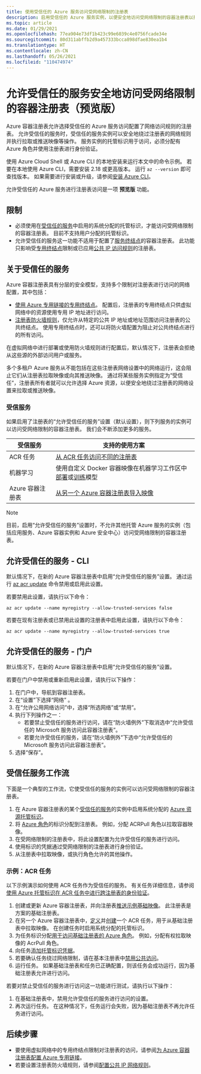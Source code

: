 ```yaml
---
title: 使用受信任的 Azure 服务访问受网络限制的注册表
description: 启用受信任的 Azure 服务实例，以便安全地访问受网络限制的容器注册表以拉取或推送映像
ms.topic: article
ms.date: 01/29/2021
ms.openlocfilehash: 77ea904e73df1b423c99e6039c4e0756fcade34e
ms.sourcegitcommit: 80d311abffb2d9a457333bcca898dfae830ea1b4
ms.translationtype: HT
ms.contentlocale: zh-CN
ms.lasthandoff: 05/26/2021
ms.locfileid: "110474974"
---
```

# <a name="allow-trusted-services-to-securely-access-a-network-restricted-container-registry-preview"></a>允许受信任的服务安全地访问受网络限制的容器注册表（预览版）

Azure 容器注册表允许选择受信任的 Azure 服务访问配置了网络访问规则的注册表。 允许受信任的服务时，受信任的服务实例可以安全地绕过注册表的网络规则并执行拉取或推送映像等操作。 服务实例的托管标识用于访问，必须分配有 Azure 角色并使用注册表进行身份验证。

使用 Azure Cloud Shell 或 Azure CLI 的本地安装来运行本文中的命令示例。 若要在本地使用 Azure CLI，需要安装 2.18 或更高版本。 运行 `az --version` 即可查找版本。 如果需要进行安装或升级，请参阅[安装 Azure CLI](/cli/azure/install-azure-cli)。

允许受信任的 Azure 服务进行注册表访问是一项 **预览版** 功能。

## <a name="limitations"></a>限制

* 必须使用在[受信任的服务](#trusted-services)中启用的系统分配的托管标识，才能访问受网络限制的容器注册表。 目前不支持用户分配的托管标识。
* 允许受信任的服务这一功能不适用于配置了[服务终结点](container-registry-vnet.md)的容器注册表。 此功能只影响受[专用终结点](container-registry-private-link.md)限制或已应用[公共 IP 访问规则](container-registry-access-selected-networks.md)的注册表。 

## <a name="about-trusted-services"></a>关于受信任的服务

Azure 容器注册表具有分层的安全模型，支持多个限制对注册表进行访问的网络配置，其中包括：

* [使用 Azure 专用链接的专用终结点](container-registry-private-link.md)。 配置后，注册表的专用终结点只供虚拟网络中的资源使用专用 IP 地址进行访问。  
* [注册表防火墙规则](container-registry-access-selected-networks.md)，仅允许从特定的公共 IP 地址或地址范围访问注册表的公共终结点。 使用专用终结点时，还可以将防火墙配置为阻止对公共终结点进行的所有访问。

在虚拟网络中进行部署或使用防火墙规则进行配置后，默认情况下，注册表会拒绝从这些源的外部访问用户或服务。 

多个多租户 Azure 服务从不能包括在这些注册表网络设置中的网络运行，这会阻止它们从注册表拉取映像或向其推送映像。 通过将某些服务实例指定为“受信任”，注册表所有者就可以允许选择 Azure 资源，以便安全地绕过注册表的网络设置来拉取或推送映像。 

### <a name="trusted-services"></a>受信服务

如果启用了注册表的“允许受信任的服务”设置（默认设置），则下列服务的实例可以访问受网络限制的容器注册表。 我们会不断添加更多的服务。

|受信服务  |支持的使用方案  |
|---------|---------|
|ACR 任务     | [从 ACR 任务访问不同的注册表](container-registry-tasks-cross-registry-authentication.md)       |
|机器学习 | 使用自定义 Docker 容器映像在机器学习工作区中[部署](../machine-learning/how-to-deploy-custom-docker-image.md)或[训练](../machine-learning/how-to-train-with-custom-image.md)模型 |
|Azure 容器注册表 | [从另一个 Azure 容器注册表导入映像](container-registry-import-images.md#import-from-an-azure-container-registry-in-the-same-ad-tenant) | 

> [!NOTE]
> 目前，启用“允许受信任的服务”设置时，不允许其他托管 Azure 服务的实例（包括应用服务、Azure 容器实例和 Azure 安全中心）访问受网络限制的容器注册表。

## <a name="allow-trusted-services---cli"></a>允许受信任的服务 - CLI

默认情况下，在新的 Azure 容器注册表中启用“允许受信任的服务”设置。 通过运行 [az acr update](/cli/azure/acr#az_acr_update) 命令禁用或启用此设置。

若要禁用此设置，请执行以下命令：

```azurecli
az acr update --name myregistry --allow-trusted-services false
```

若要在现有注册表或已禁用此设置的注册表中启用此设置，请执行以下命令：

```azurecli
az acr update --name myregistry --allow-trusted-services true
```

## <a name="allow-trusted-services---portal"></a>允许受信任的服务 - 门户

默认情况下，在新的 Azure 容器注册表中启用“允许受信任的服务”设置。 

若要在门户中禁用或重新启用此设置，请执行以下操作：

1. 在门户中，导航到容器注册表。
1. 在“设置”下选择“网络” 。 
1. 在“允许公用网络访问”中，选择“所选网络”或“禁用”。
1. 执行下列操作之一：
    * 若要禁止受信任的服务进行访问，请在“防火墙例外”下取消选中“允许受信任的 Microsoft 服务访问此容器注册表”。 
    * 若要允许受信任的服务，请在“防火墙例外”下选中“允许受信任的 Microsoft 服务访问此容器注册表”。
1. 选择“保存”。

## <a name="trusted-services-workflow"></a>受信任服务工作流

下面是一个典型的工作流，它使受信任的服务的实例可以访问受网络限制的容器注册表。

1. 在 Azure 容器注册表的某个[受信任的服务](#trusted-services)的实例中启用系统分配的 [Azure 资源托管标识](../active-directory/managed-identities-azure-resources/overview.md)。
1. 将 [Azure 角色](container-registry-roles.md)的标识分配到注册表。 例如，分配 ACRPull 角色以拉取容器映像。
1. 在受网络限制的注册表中，将此设置配置为允许受信任的服务进行访问。
1. 使用标识的凭据通过受网络限制的注册表进行身份验证。 
1. 从注册表中拉取映像，或执行角色允许的其他操作。

### <a name="example-acr-tasks"></a>示例：ACR 任务

以下示例演示如何使用 ACR 任务作为受信任的服务。 有关任务详细信息，请参阅[使用 Azure 托管标识在 ACR 任务中进行跨注册表的身份验证](container-registry-tasks-cross-registry-authentication.md)。

1. 创建或更新 Azure 容器注册表，并向注册表[推送示例基础映像](container-registry-tasks-cross-registry-authentication.md#prepare-base-registry)。 此注册表是方案的基础注册表。
1. 在另一个 Azure 容器注册表中，[定义](container-registry-tasks-cross-registry-authentication.md#define-task-steps-in-yaml-file)并[创建](container-registry-tasks-cross-registry-authentication.md#option-2-create-task-with-system-assigned-identity)一个 ACR 任务，用于从基础注册表中拉取映像。 在创建任务时启用系统分配的托管标识。
1. 为任务标识分配[用于访问基础注册表的 Azure 角色](container-registry-tasks-authentication-managed-identity.md#3-grant-the-identity-permissions-to-access-other-azure-resources)。 例如，分配有权拉取映像的 AcrPull 角色。
1. 向任务[添加托管标识凭据](container-registry-tasks-authentication-managed-identity.md#4-optional-add-credentials-to-the-task)。
1. 若要确认任务绕过网络限制，请在基本注册表中[禁用公共访问](container-registry-access-selected-networks.md#disable-public-network-access)。
1. 运行任务。 如果基础注册表和任务已正确配置，则该任务会成功运行，因为基础注册表允许进行访问。

若要对禁止受信任的服务进行访问这一功能进行测试，请执行以下操作：

1. 在基础注册表中，禁用允许受信任的服务进行访问的设置。
1. 再次运行任务。 在这种情况下，任务运行会失败，因为基础注册表不再允许任务进行访问。

## <a name="next-steps"></a>后续步骤

* 要使用虚拟网络中的专用终结点限制对注册表的访问，请参阅[为 Azure 容器注册表配置 Azure 专用链接](container-registry-private-link.md)。
* 若要设置注册表防火墙规则，请参阅[配置公共 IP 网络规则](container-registry-access-selected-networks.md)。
